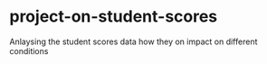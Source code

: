 # project-on-student-scores
Anlaysing the student scores data how they on impact on different conditions
